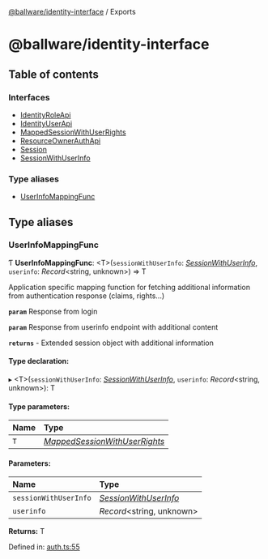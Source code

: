 [@ballware/identity-interface](README.md) / Exports

# @ballware/identity-interface

## Table of contents

### Interfaces

- [IdentityRoleApi](interfaces/identityroleapi.md)
- [IdentityUserApi](interfaces/identityuserapi.md)
- [MappedSessionWithUserRights](interfaces/mappedsessionwithuserrights.md)
- [ResourceOwnerAuthApi](interfaces/resourceownerauthapi.md)
- [Session](interfaces/session.md)
- [SessionWithUserInfo](interfaces/sessionwithuserinfo.md)

### Type aliases

- [UserInfoMappingFunc](modules.md#userinfomappingfunc)

## Type aliases

### UserInfoMappingFunc

Ƭ **UserInfoMappingFunc**: <T\>(`sessionWithUserInfo`: [*SessionWithUserInfo*](interfaces/sessionwithuserinfo.md), `userinfo`: *Record*<string, unknown\>) => T

Application specific mapping function for fetching additional information from authentication response (claims, rights...)

**`param`** Response from login

**`param`** Response from userinfo endpoint with additional content

**`returns`** - Extended session object with additional information

#### Type declaration:

▸ <T\>(`sessionWithUserInfo`: [*SessionWithUserInfo*](interfaces/sessionwithuserinfo.md), `userinfo`: *Record*<string, unknown\>): T

#### Type parameters:

Name | Type |
:------ | :------ |
`T` | [*MappedSessionWithUserRights*](interfaces/mappedsessionwithuserrights.md) |

#### Parameters:

Name | Type |
:------ | :------ |
`sessionWithUserInfo` | [*SessionWithUserInfo*](interfaces/sessionwithuserinfo.md) |
`userinfo` | *Record*<string, unknown\> |

**Returns:** T

Defined in: [auth.ts:55](https://github.com/ballware/ballware-client/blob/88ab695/packages/identity-interface/src/auth.ts#L55)
